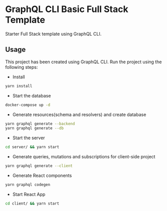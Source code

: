 # GraphQL CLI Basic Full Stack Template

Starter Full Stack template using GraphQL CLI.

## Usage

This project has been created using GraphQL CLI. Run the project using the following steps:

- Install

```sh
yarn install
```

- Start the database

```sh
docker-compose up -d
```

- Generate resources(schema and resolvers) and create database

```sh
yarn graphql generate --backend
yarn graphql generate --db
```

- Start the server

```sh
cd server/ && yarn start
```

- Generate queries, mutations and subscriptions for client-side project

```sh
yarn graphql generate --client
```

- Generate React components

```sh
yarn graphql codegen
```

- Start React App

```sh
cd client/ && yarn start
```
